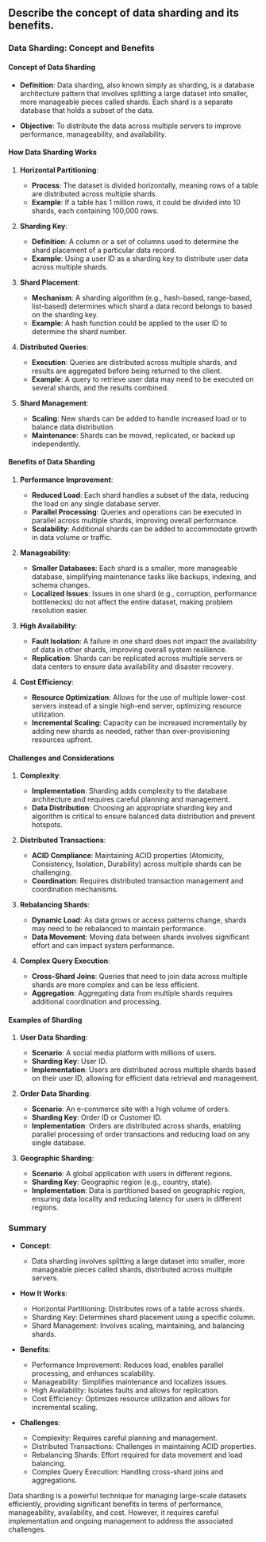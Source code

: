 ## Describe the concept of data sharding and its benefits.


### Data Sharding: Concept and Benefits

#### Concept of Data Sharding

- **Definition**: Data sharding, also known simply as sharding, is a database architecture pattern that involves splitting a large dataset into smaller, more manageable pieces called shards. Each shard is a separate database that holds a subset of the data.
  
- **Objective**: To distribute the data across multiple servers to improve performance, manageability, and availability.

#### How Data Sharding Works

1. **Horizontal Partitioning**:
   - **Process**: The dataset is divided horizontally, meaning rows of a table are distributed across multiple shards.
   - **Example**: If a table has 1 million rows, it could be divided into 10 shards, each containing 100,000 rows.

2. **Sharding Key**:
   - **Definition**: A column or a set of columns used to determine the shard placement of a particular data record.
   - **Example**: Using a user ID as a sharding key to distribute user data across multiple shards.

3. **Shard Placement**:
   - **Mechanism**: A sharding algorithm (e.g., hash-based, range-based, list-based) determines which shard a data record belongs to based on the sharding key.
   - **Example**: A hash function could be applied to the user ID to determine the shard number.

4. **Distributed Queries**:
   - **Execution**: Queries are distributed across multiple shards, and results are aggregated before being returned to the client.
   - **Example**: A query to retrieve user data may need to be executed on several shards, and the results combined.

5. **Shard Management**:
   - **Scaling**: New shards can be added to handle increased load or to balance data distribution.
   - **Maintenance**: Shards can be moved, replicated, or backed up independently.

#### Benefits of Data Sharding

1. **Performance Improvement**:
   - **Reduced Load**: Each shard handles a subset of the data, reducing the load on any single database server.
   - **Parallel Processing**: Queries and operations can be executed in parallel across multiple shards, improving overall performance.
   - **Scalability**: Additional shards can be added to accommodate growth in data volume or traffic.

2. **Manageability**:
   - **Smaller Databases**: Each shard is a smaller, more manageable database, simplifying maintenance tasks like backups, indexing, and schema changes.
   - **Localized Issues**: Issues in one shard (e.g., corruption, performance bottlenecks) do not affect the entire dataset, making problem resolution easier.

3. **High Availability**:
   - **Fault Isolation**: A failure in one shard does not impact the availability of data in other shards, improving overall system resilience.
   - **Replication**: Shards can be replicated across multiple servers or data centers to ensure data availability and disaster recovery.

4. **Cost Efficiency**:
   - **Resource Optimization**: Allows for the use of multiple lower-cost servers instead of a single high-end server, optimizing resource utilization.
   - **Incremental Scaling**: Capacity can be increased incrementally by adding new shards as needed, rather than over-provisioning resources upfront.

#### Challenges and Considerations

1. **Complexity**:
   - **Implementation**: Sharding adds complexity to the database architecture and requires careful planning and management.
   - **Data Distribution**: Choosing an appropriate sharding key and algorithm is critical to ensure balanced data distribution and prevent hotspots.

2. **Distributed Transactions**:
   - **ACID Compliance**: Maintaining ACID properties (Atomicity, Consistency, Isolation, Durability) across multiple shards can be challenging.
   - **Coordination**: Requires distributed transaction management and coordination mechanisms.

3. **Rebalancing Shards**:
   - **Dynamic Load**: As data grows or access patterns change, shards may need to be rebalanced to maintain performance.
   - **Data Movement**: Moving data between shards involves significant effort and can impact system performance.

4. **Complex Query Execution**:
   - **Cross-Shard Joins**: Queries that need to join data across multiple shards are more complex and can be less efficient.
   - **Aggregation**: Aggregating data from multiple shards requires additional coordination and processing.

#### Examples of Sharding

1. **User Data Sharding**:
   - **Scenario**: A social media platform with millions of users.
   - **Sharding Key**: User ID.
   - **Implementation**: Users are distributed across multiple shards based on their user ID, allowing for efficient data retrieval and management.

2. **Order Data Sharding**:
   - **Scenario**: An e-commerce site with a high volume of orders.
   - **Sharding Key**: Order ID or Customer ID.
   - **Implementation**: Orders are distributed across shards, enabling parallel processing of order transactions and reducing load on any single database.

3. **Geographic Sharding**:
   - **Scenario**: A global application with users in different regions.
   - **Sharding Key**: Geographic region (e.g., country, state).
   - **Implementation**: Data is partitioned based on geographic region, ensuring data locality and reducing latency for users in different regions.

### Summary

- **Concept**:
  - Data sharding involves splitting a large dataset into smaller, more manageable pieces called shards, distributed across multiple servers.

- **How It Works**:
  - Horizontal Partitioning: Distributes rows of a table across shards.
  - Sharding Key: Determines shard placement using a specific column.
  - Shard Management: Involves scaling, maintaining, and balancing shards.

- **Benefits**:
  - Performance Improvement: Reduces load, enables parallel processing, and enhances scalability.
  - Manageability: Simplifies maintenance and localizes issues.
  - High Availability: Isolates faults and allows for replication.
  - Cost Efficiency: Optimizes resource utilization and allows for incremental scaling.

- **Challenges**:
  - Complexity: Requires careful planning and management.
  - Distributed Transactions: Challenges in maintaining ACID properties.
  - Rebalancing Shards: Effort required for data movement and load balancing.
  - Complex Query Execution: Handling cross-shard joins and aggregations.

Data sharding is a powerful technique for managing large-scale datasets efficiently, providing significant benefits in terms of performance, manageability, availability, and cost. However, it requires careful implementation and ongoing management to address the associated challenges.
